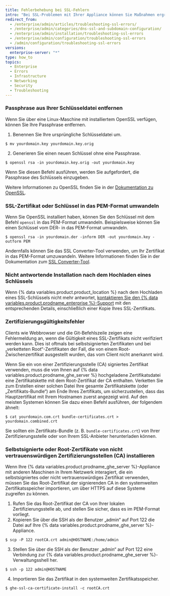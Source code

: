 ```yaml
---
title: Fehlerbehebung bei SSL-Fehlern
intro: "Bei SSL-Problemen mit Ihrer Appliance können Sie Maßnahmen ergreifen, um diese zu beheben."
redirect_from:
  - /enterprise/admin/articles/troubleshooting-ssl-errors/
  - /enterprise/admin/categories/dns-ssl-and-subdomain-configuration/
  - /enterprise/admin/installation/troubleshooting-ssl-errors
  - /enterprise/admin/configuration/troubleshooting-ssl-errors
  - /admin/configuration/troubleshooting-ssl-errors
versions:
  enterprise-server: "*"
type: how_to
topics:
  - Enterprise
  - Errors
  - Infrastructure
  - Networking
  - Security
  - Troubleshooting
---
```


### Passphrase aus Ihrer Schlüsseldatei entfernen

Wenn Sie über eine Linux-Maschine mit installiertem OpenSSL verfügen, können Sie Ihre Passphrase entfernen.

1. Benennen Sie Ihre ursprüngliche Schlüsseldatei um.

```shell
$ mv yourdomain.key yourdomain.key.orig
```

2. Generieren Sie einen neuen Schlüssel ohne eine Passphrase.

```shell
$ openssl rsa -in yourdomain.key.orig -out yourdomain.key
```

Wenn Sie diesen Befehl ausführen, werden Sie aufgefordert, die Passphrase des Schlüssels einzugeben.

Weitere Informationen zu OpenSSL finden Sie in der [Dokumentation zu OpenSSL](https://www.openssl.org/docs/).

### SSL-Zertifikat oder Schlüssel in das PEM-Format umwandeln

Wenn Sie OpenSSL installiert haben, können Sie den Schlüssel mit dem Befehl `openssl` in das PEM-Format umwandeln. Beispielsweise können Sie einen Schlüssel vom DER- in das PEM-Format umwandeln.

```shell
$ openssl rsa -in yourdomain.der -inform DER -out yourdomain.key -outform PEM
```

Andernfalls können Sie das SSL Converter-Tool verwenden, um Ihr Zertifikat in das PEM-Format umzuwandeln. Weitere Informationen finden Sie in der Dokumentation zum [SSL Converter-Tool](https://www.sslshopper.com/ssl-converter.html).

### Nicht antwortende Installation nach dem Hochladen eines Schlüssels

Wenn {% data variables.product.product_location %} nach dem Hochladen eines SSL-Schlüssels nicht mehr antwortet, [kontaktieren Sie den {% data variables.product.prodname_enterprise %}-Support](https://enterprise.github.com/support) mit den entsprechenden Details, einschließlich einer Kopie Ihres SSL-Zertifikats.

### Zertifizierungsgültigkeitsfehler

Clients wie Webbrowser und die Git-Befehlszeile zeigen eine Fehlermeldung an, wenn die Gültigkeit eines SSL-Zertifikats nicht verifiziert werden kann. Dies ist oftmals bei selbstsignierten Zertifikaten und bei „verketteten Root“-Zertifikaten der Fall, die von einem Root-Zwischenzertifikat ausgestellt wurden, das vom Client nicht anerkannt wird.

Wenn Sie ein von einer Zertifizierungsstelle (CA) signiertes Zertifikat verwenden, muss die von Ihnen auf {% data variables.product.prodname_ghe_server %} hochgeladene Zertifikatsdatei eine Zertifikatskette mit dem Root-Zertifikat der CA enthalten. Verketten Sie zum Erstellen einer solchen Datei Ihre gesamte Zertifikatskette (oder „Zertifikats-Bundle“) am Ende Ihres Zertifikats, um sicherzustellen, dass das Hauptzertifikat mit Ihrem Hostnamen zuerst angezeigt wird. Auf den meisten Systemen können Sie dazu einen Befehl ausführen, der folgendem ähnelt:

```shell
$ cat yourdomain.com.crt bundle-certificates.crt > yourdomain.combined.crt
```

Sie sollten ein Zertifikats-Bundle (z. B. `bundle-certificates.crt`) von Ihrer Zertifizierungsstelle oder von Ihrem SSL-Anbieter herunterladen können.

### Selbstsignierte oder Root-Zertifikate von nicht vertrauenswürdigen Zertifizierungsstellen (CA) installieren

Wenn Ihre {% data variables.product.prodname_ghe_server %}-Appliance mit anderen Maschinen in Ihrem Netzwerk interagiert, die ein selbstsigniertes oder nicht vertrauenswürdiges Zertifikat verwenden, müssen Sie das Root-Zertifikat der signierenden CA in den systemweiten Zertifikatsspeicher importieren, um über HTTPS auf diese Systeme zugreifen zu können.

1. Rufen Sie das Root-Zertifikat der CA von Ihrer lokalen Zertifizierungsstelle ab, und stellen Sie sicher, dass es im PEM-Format vorliegt.
2. Kopieren Sie über die SSH als der Benutzer „admin“ auf Port 122 die Datei auf Ihre {% data variables.product.prodname_ghe_server %}-Appliance.

```shell
$ scp -P 122 rootCA.crt admin@HOSTNAME:/home/admin
```

3. Stellen Sie über die SSH als der Benutzer „admin“ auf Port 122 eine Verbindung zur {% data variables.product.prodname_ghe_server %}-Verwaltungsshell her.

```shell
$ ssh -p 122 admin@HOSTNAME
```

4. Importieren Sie das Zertifikat in den systemweiten Zertifikatsspeicher.

```shell
$ ghe-ssl-ca-certificate-install -c rootCA.crt
```
